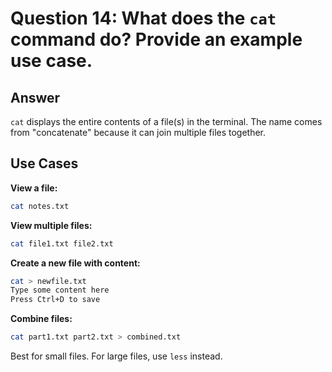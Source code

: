 # Question 14: What does the `cat` command do? Provide an example use case.

## Answer

`cat` displays the entire contents of a file(s) in the terminal. The name comes from "concatenate" because it can join multiple files together.

## Use Cases

**View a file:**
```bash
cat notes.txt
```

**View multiple files:**
```bash
cat file1.txt file2.txt
```

**Create a new file with content:**
```bash
cat > newfile.txt
Type some content here
Press Ctrl+D to save
```

**Combine files:**
```bash
cat part1.txt part2.txt > combined.txt
```

Best for small files. For large files, use `less` instead.
